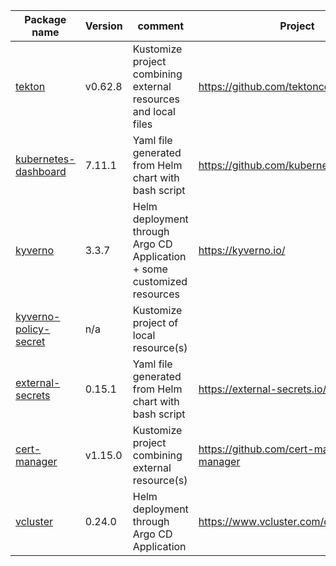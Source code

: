 | Package name                                   | Version | comment                                                                 | Project                                      |
|------------------------------------------------|---------|-------------------------------------------------------------------------|----------------------------------------------|
| [tekton](tekton)                               | v0.62.8 | Kustomize project combining external resources and local files          | https://github.com/tektoncd/pipeline/        |
| [kubernetes-dashboard](kubernetes-dashboard)   | 7.11.1  | Yaml file generated from Helm chart with bash script                    | https://github.com/kubernetes/dashboard      |
| [kyverno](kyverno)                             | 3.3.7   | Helm deployment through Argo CD Application + some customized resources | https://kyverno.io/                          |
| [kyverno-policy-secret](kyverno-policy-secret) | n/a     | Kustomize project of local resource(s)                                  |                                              |
| [external-secrets](external-secrets)           | 0.15.1  | Yaml file generated from Helm chart with bash script                    | https://external-secrets.io/latest/          |
| [cert-manager](cert-manager)                   | v1.15.0 | Kustomize project combining external resource(s)                        | https://github.com/cert-manager/cert-manager |
| [vcluster](vcluster)                           | 0.24.0  | Helm deployment through Argo CD Application                             | https://www.vcluster.com/docs                |